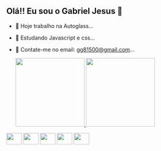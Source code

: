 ## Olá!! Eu sou o Gabriel Jesus 👋

- 🔭 Hoje trabalho na Autoglass...
- 🌱 Estudando Javascript e css...
- 💬 Contate-me no email: gg81500@gmail.com...

  <div>
  <a href="https://github.com/gaab159">
    <img height="180em" src="https://github-readme-stats.vercel.app/api?username=gaab159&show_icons=true&theme=dark&include_all_commits=true&count_private=true"/>
    <img height="180em" src="https://github-readme-stats.vercel.app/api/top-langs/?username=gaab159&layout=compact&langs_count=16&theme=dark"/>
  </a>
  </div>
<div>
    <link align="center" height="30" width="40" rel="stylesheet" type='text/css' href="https://cdn.jsdelivr.net/gh/devicons/devicon@latest/devicon.min.css" />
   <img align="center" height="30" width="40" src="https://cdn.jsdelivr.net/gh/devicons/devicon@latest/icons/threedsmax/threedsmax-original.svg" />
   <img align="center" height="30" width="40" src="https://cdn.jsdelivr.net/gh/devicons/devicon@latest/icons/threedsmax/threedsmax-original.svg" />
   <img align="center" height="30" width="40" src="https://cdn.jsdelivr.net/gh/devicons/devicon@latest/icons/threedsmax/threedsmax-original.svg" />
   <img align="center" height="30" width="40" src="https://cdn.jsdelivr.net/gh/devicons/devicon@latest/icons/threedsmax/threedsmax-original.svg" />
   <img align="center" height="30" width="40" src="https://cdn.jsdelivr.net/gh/devicons/devicon@latest/icons/threedsmax/threedsmax-original.svg" />                
</div>

